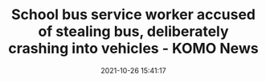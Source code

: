---
"title": "School bus service worker accused of stealing bus, deliberately crashing into vehicles - KOMO News"
"date": "2021-10-26 15:41:17"
"feed_name": "GOOGLENEWSCONSTRUCTION"
"feed_website": "https://news.google.com/search?q=construction%2Bincident&hl=en-US&gl=US&ceid=US:en"
"feed_rss": "https://news.google.com/rss/search?q=construction%2Bincident&hl=en-US&gl=US&ceid=US:en"
"link": "https://komonews.com/news/local/suspect-accused-of-stealing-school-bus-and-intentionally-crashing-into-other-vehicles"
"source": "{'href': 'https://komonews.com', 'title': 'KOMO News'}"
"file": "_posts/2021-1-1-d3cf5b81c635e540c8098e8d5b410e0bfb48943e.md"
"accident": "0"
"drilling": "0"
"dead": "0"
"injured": "0"
"arrested": "0"
"place": "unknown place"
"where": "unknown site"
"causes": "unknown"
"place_uri": "unknown place"
---